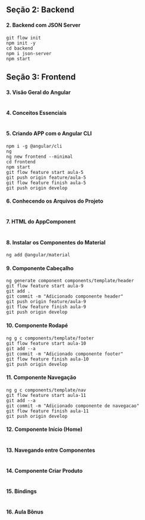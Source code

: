 ## Seção 2: Backend
#### 2. Backend com JSON Server

```
git flow init
npm init -y
cd backend
npm i json-server
npm start
```

## Seção 3: Frontend
#### 3. Visão Geral do Angular
```
```

#### 4. Conceitos Essenciais
```
```

#### 5. Criando APP com o Angular CLI
```
npm i -g @angular/cli
ng 
ng new frontend --minimal
cd frontend
npm start
git flow feature start aula-5
git push origin feature/aula-5
git flow feature finish aula-5
git push origin develop
```

#### 6. Conhecendo os Arquivos do Projeto
```
```

#### 7. HTML do AppComponent
```
```

#### 8. Instalar os Componentes do Material
```
ng add @angular/material
```

#### 9. Componente Cabeçalho
```
ng generate component components/template/header
git flow feature start aula-9
git add .
git commit -m "Adicionado componente header"
git push origin feature/aula-9
git flow feature finish aula-9
git push origin develop
```

#### 10. Componente Rodapé
```
ng g c components/template/footer
git flow feature start aula-10
git add --a
git commit -m "Adicionado componente footer"
git flow feature finish aula-10
git push origin develop
```

#### 11. Componente Navegação
```
ng g c components/template/nav
git flow feature start aula-11
git add --a
git commit -m "Adicionado componente de navegacao"
git flow feature finish aula-11
git push origin develop
```

#### 12. Componente Início (Home)
```
```

#### 13. Navegando entre Componentes
```
```

#### 14. Componente Criar Produto
```
```

#### 15. Bindings
```
```

#### 16. Aula Bônus
```
```


